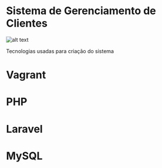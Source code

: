 # Sistema de Gerenciamento de Clientes 

![alt text](https://lucasfogacadev.000webhostapp.com/wp-content/uploads/2018/04/Captura-de-Tela-2018-04-14-a%CC%80s-16.42.27.png)


Tecnologias usadas para criação do sistema

# Vagrant
# PHP
# Laravel
# MySQL

